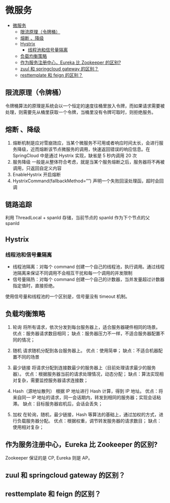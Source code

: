 # 微服务

<!-- @import "[TOC]" {cmd="toc" depthFrom=1 depthTo=6 orderedList=false} -->

<!-- code_chunk_output -->

- [微服务](#微服务)
  - [限流原理（令牌桶）](#限流原理令牌桶)
  - [熔断 、降级](#熔断-降级)
  - [Hystrix](#hystrix)
    - [线程池和信号量隔离](#线程池和信号量隔离)
  - [负载均衡策略](#负载均衡策略)
  - [作为服务注册中心，Eureka 比 Zookeeper 的区别?](#作为服务注册中心eureka-比-zookeeper-的区别)
  - [zuul 和 springcloud gateway 的区别？](#zuul-和-springcloud-gateway-的区别)
  - [resttemplate 和 feign 的区别？](#resttemplate-和-feign-的区别)

<!-- /code_chunk_output -->

## 限流原理（令牌桶）

令牌桶算法的原理是系统会以一个恒定的速度往桶里放入令牌，而如果请求需要被处理，则需要先从桶里获取一个令牌，当桶里没有令牌可取时，则拒绝服务。

## 熔断 、降级

1. 熔断机制是应对雪崩效应，当某个微服务不可用或者响应时间太长，会进行服务降级，近而熔断该节点微服务的调用，快速返回错误的响应信息。在 SpringCloud 中是通过 Hystrix 实现，缺省是 5 秒内调用 20 次
2. 服务降级 一般是从整体符合考虑，就是当某个服务熔断之后，服务器将不再被调用，只返回自定义内容
3. EnableHystrix 开启熔断
4. HystrixCommand(fallbackMethod=””) 声明一个失败回滚处理函，超时会回调

## 链路追踪

利用 ThreadLocal + spanId 存储，当前节点的 spanId 作为下个节点的父 spanId

## Hystrix

### 线程池和信号量隔离

- 线程池隔离：对每个 command 创建一个自己的线程池，执行调用。通过线程池隔离来保证不同调用不会相互干扰和每一个调用的并发限制
- 信号量隔热：对每个 command 创建一个自己的计数器，当并发量超过计数器指定值时，直接拒绝。

使用信号量和线程池的一个区别是，信号量没有 timeout 机制。

## 负载均衡策略

1. 轮询
   将所有请求，依次分发到每台服务器上，适合服务器硬件相同的场景。
   优点：服务器请求数目相同；
   缺点：服务器压力不一样，不适合服务器配置不同的情况；

2. 随机
   请求随机分配到各台服务器上。
   优点：使用简单；
   缺点：不适合机器配置不同的场景

3. 最少链接
   将请求分配到连接数最少的服务器上（目前处理请求最少的服务器）。
   优点：根据服务器当前的请求处理情况，动态分配；
   缺点：算法实现相对复杂，需要监控服务器请求连接数；

4. Hash（源地址散列）
   根据 IP 地址进行 Hash 计算，得到 IP 地址。
   优点：将来自同一 IP 地址的请求，同一会话期内，转发到相同的服务器；实现会话粘滞。
   缺点：目标服务器宕机后，会话会丢失；

5. 加权
   在轮询，随机，最少链接，Hash 等算法的基础上，通过加权的方式，进行负载服务器分配。
   优点：根据权重，调节转发服务器的请求数目；
   缺点：使用相对复杂；

## 作为服务注册中心，Eureka 比 Zookeeper 的区别?

Zookeeper 保证的是 CP, Eureka 则是 AP。

## zuul 和 springcloud gateway 的区别？

## resttemplate 和 feign 的区别？
